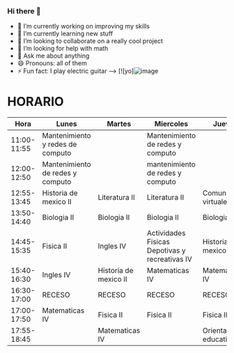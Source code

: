 ### Hi there 👋





- 🔭 I’m currently working on improving my skills
- 🌱 I’m currently learning new stuff
- 👯 I’m looking to collaborate on a really cool project
- 🤔 I’m looking for help with math
- 💬 Ask me about anything
- 😄 Pronouns: all of them
- ⚡ Fun fact: I play electric guitar
-->
[![yo]![image](https://user-images.githubusercontent.com/113716748/219147881-a352cc5b-da1d-432d-8df6-7dbbd957898d.png)
# HORARIO

| Hora        | Lunes                            | Martes                | Miercoles                                      | Jueves                   | Viernes                |
|-------------|----------------------------------|-----------------------|------------------------------------------------|--------------------------|------------------------|
| 11:00-11:55 | Mantenimiento y redes de computo |                       | Mantenimiento de redes y computo               |                          |                        |
| 12:00-12:50 | Mantenimiento de redes y computo |                       | mantenimiento de redes y computo               |                          | Comunidades Virtuales  |
| 12:55-13:45 | Historia de mexico II            | Literatura II         | Literatura II                                  | Comunidades virtuales    | Comunidades virtuales  |
| 13:50-14:40 | Biologia II                      | Biologia II           | Biologia II                                    | Biologia II              | LiteraturaII           |
| 14:45-15:35 | Fisica II                        | Ingles IV             | Actividades Fisicas Depotivas y recreativas IV | Historia de mexico II    | matematicas IV         |
| 15:40-16:30 | Ingles IV                        | Historia de mexico II | Matematicas IV                                 | Matematicas IV           | Ingles IV              |
| 16:30-17:00 | RECESO                           | RECESO                | RECESO                                         | RECESO                   | RECESO                 |
| 17:00-17:50 | Matematicas IV                   | Fisica II             | Fisica II                                      | Fisica II                | Fisica II              |
| 17:55-18:45 |                                  | Matematicas IV        |                                                | Orientacion educativa IV |                        |


